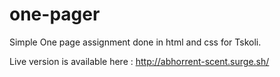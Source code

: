 # one-pager
Simple One page assignment done in html and css for Tskoli. 

Live version is available here : http://abhorrent-scent.surge.sh/
